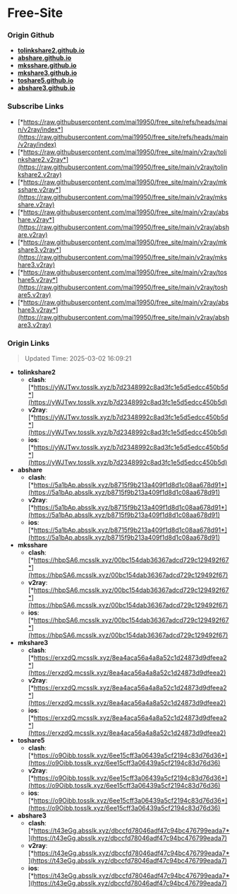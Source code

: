 # Free-Site

### Origin Github

- [**tolinkshare2.github.io**](https://github.com/tolinkshare2/tolinkshare2.github.io)
- [**abshare.github.io**](https://github.com/abshare/abshare.github.io)
- [**mksshare.github.io**](https://github.com/mksshare/mksshare.github.io)
- [**mkshare3.github.io**](https://github.com/mkshare3/mkshare3.github.io)
- [**toshare5.github.io**](https://github.com/toshare5/toshare5.github.io)
- [**abshare3.github.io**](https://github.com/abshare3/abshare3.github.io)

### Subscribe Links

- [*https://raw.githubusercontent.com/mai19950/free_site/refs/heads/main/v2ray/index*](https://raw.githubusercontent.com/mai19950/free_site/refs/heads/main/v2ray/index)
- [*https://raw.githubusercontent.com/mai19950/free_site/main/v2ray/tolinkshare2.v2ray*](https://raw.githubusercontent.com/mai19950/free_site/main/v2ray/tolinkshare2.v2ray)
- [*https://raw.githubusercontent.com/mai19950/free_site/main/v2ray/mksshare.v2ray*](https://raw.githubusercontent.com/mai19950/free_site/main/v2ray/mksshare.v2ray)
- [*https://raw.githubusercontent.com/mai19950/free_site/main/v2ray/abshare.v2ray*](https://raw.githubusercontent.com/mai19950/free_site/main/v2ray/abshare.v2ray)
- [*https://raw.githubusercontent.com/mai19950/free_site/main/v2ray/mkshare3.v2ray*](https://raw.githubusercontent.com/mai19950/free_site/main/v2ray/mkshare3.v2ray)
- [*https://raw.githubusercontent.com/mai19950/free_site/main/v2ray/toshare5.v2ray*](https://raw.githubusercontent.com/mai19950/free_site/main/v2ray/toshare5.v2ray)
- [*https://raw.githubusercontent.com/mai19950/free_site/main/v2ray/abshare3.v2ray*](https://raw.githubusercontent.com/mai19950/free_site/main/v2ray/abshare3.v2ray)

### Origin Links

> Updated Time: 2025-03-02 16:09:21

- **tolinkshare2**
  - **clash**: [*https://yWJTwv.tosslk.xyz/b7d2348992c8ad3fc1e5d5edcc450b5d*](https://yWJTwv.tosslk.xyz/b7d2348992c8ad3fc1e5d5edcc450b5d)
  - **v2ray**: [*https://yWJTwv.tosslk.xyz/b7d2348992c8ad3fc1e5d5edcc450b5d*](https://yWJTwv.tosslk.xyz/b7d2348992c8ad3fc1e5d5edcc450b5d)
  - **ios**: [*https://yWJTwv.tosslk.xyz/b7d2348992c8ad3fc1e5d5edcc450b5d*](https://yWJTwv.tosslk.xyz/b7d2348992c8ad3fc1e5d5edcc450b5d)
- **abshare**
  - **clash**: [*https://5a1bAp.absslk.xyz/b8715f9b213a409f1d8d1c08aa678d91*](https://5a1bAp.absslk.xyz/b8715f9b213a409f1d8d1c08aa678d91)
  - **v2ray**: [*https://5a1bAp.absslk.xyz/b8715f9b213a409f1d8d1c08aa678d91*](https://5a1bAp.absslk.xyz/b8715f9b213a409f1d8d1c08aa678d91)
  - **ios**: [*https://5a1bAp.absslk.xyz/b8715f9b213a409f1d8d1c08aa678d91*](https://5a1bAp.absslk.xyz/b8715f9b213a409f1d8d1c08aa678d91)
- **mksshare**
  - **clash**: [*https://hbpSA6.mcsslk.xyz/00bc154dab36367adcd729c129492f67*](https://hbpSA6.mcsslk.xyz/00bc154dab36367adcd729c129492f67)
  - **v2ray**: [*https://hbpSA6.mcsslk.xyz/00bc154dab36367adcd729c129492f67*](https://hbpSA6.mcsslk.xyz/00bc154dab36367adcd729c129492f67)
  - **ios**: [*https://hbpSA6.mcsslk.xyz/00bc154dab36367adcd729c129492f67*](https://hbpSA6.mcsslk.xyz/00bc154dab36367adcd729c129492f67)
- **mkshare3**
  - **clash**: [*https://erxzdQ.mcsslk.xyz/8ea4aca56a4a8a52c1d24873d9dfeea2*](https://erxzdQ.mcsslk.xyz/8ea4aca56a4a8a52c1d24873d9dfeea2)
  - **v2ray**: [*https://erxzdQ.mcsslk.xyz/8ea4aca56a4a8a52c1d24873d9dfeea2*](https://erxzdQ.mcsslk.xyz/8ea4aca56a4a8a52c1d24873d9dfeea2)
  - **ios**: [*https://erxzdQ.mcsslk.xyz/8ea4aca56a4a8a52c1d24873d9dfeea2*](https://erxzdQ.mcsslk.xyz/8ea4aca56a4a8a52c1d24873d9dfeea2)
- **toshare5**
  - **clash**: [*https://o9Oibb.tosslk.xyz/6ee15cff3a06439a5cf2194c83d76d36*](https://o9Oibb.tosslk.xyz/6ee15cff3a06439a5cf2194c83d76d36)
  - **v2ray**: [*https://o9Oibb.tosslk.xyz/6ee15cff3a06439a5cf2194c83d76d36*](https://o9Oibb.tosslk.xyz/6ee15cff3a06439a5cf2194c83d76d36)
  - **ios**: [*https://o9Oibb.tosslk.xyz/6ee15cff3a06439a5cf2194c83d76d36*](https://o9Oibb.tosslk.xyz/6ee15cff3a06439a5cf2194c83d76d36)
- **abshare3**
  - **clash**: [*https://t43eGg.absslk.xyz/dbccfd78046adf47c94bc476799eada7*](https://t43eGg.absslk.xyz/dbccfd78046adf47c94bc476799eada7)
  - **v2ray**: [*https://t43eGg.absslk.xyz/dbccfd78046adf47c94bc476799eada7*](https://t43eGg.absslk.xyz/dbccfd78046adf47c94bc476799eada7)
  - **ios**: [*https://t43eGg.absslk.xyz/dbccfd78046adf47c94bc476799eada7*](https://t43eGg.absslk.xyz/dbccfd78046adf47c94bc476799eada7)
